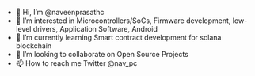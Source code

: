 - 👋 Hi, I’m @naveenprasathc
- 👀 I’m interested in Microcontrollers/SoCs, Firmware development, low-level drivers, Application Software, Android
- 🌱 I’m currently learning Smart contract development for solana blockchain
- 💞️ I’m looking to collaborate on Open Source Projects
- 📫 How to reach me Twitter @nav_pc

<!---
naveenprasathc/naveenprasathc is a ✨ special ✨ repository because its `README.md` (this file) appears on your GitHub profile.
You can click the Preview link to take a look at your changes.
--->
